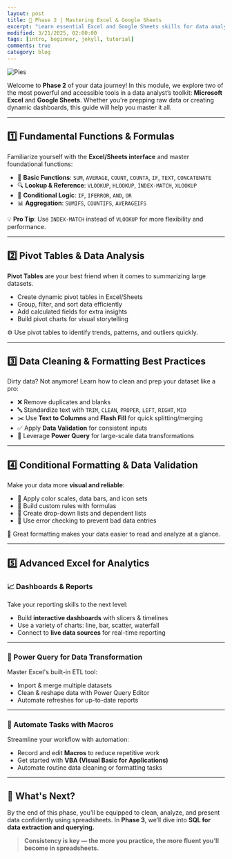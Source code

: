 ```yaml
---
layout: post
title: 🧮 Phase 2 | Mastering Excel & Google Sheets 
excerpt: "Learn essential Excel and Google Sheets skills for data analysis, including formulas, pivot tables, data cleaning, dashboards, and automation."
modified: 3/21/2025, 02:00:00
tags: [intro, beginner, jekyll, tutorial]
comments: true
category: blog
---
```


![Pies](https://morwarid1.github.io/images/EXCEL.png) 

Welcome to **Phase 2** of your data journey! In this module, we explore two of the most powerful and accessible tools in a data analyst’s toolkit: **Microsoft Excel** and **Google Sheets**. Whether you're prepping raw data or creating dynamic dashboards, this guide will help you master it all.

---

## 1️⃣ Fundamental Functions & Formulas

Familiarize yourself with the **Excel/Sheets interface** and master foundational functions:

- 🔢 **Basic Functions**: `SUM`, `AVERAGE`, `COUNT`, `COUNTA`, `IF`, `TEXT`, `CONCATENATE`
- 🔍 **Lookup & Reference**: `VLOOKUP`, `HLOOKUP`, `INDEX-MATCH`, `XLOOKUP`
- 🎯 **Conditional Logic**: `IF`, `IFERROR`, `AND`, `OR`
- 📊 **Aggregation**: `SUMIFS`, `COUNTIFS`, `AVERAGEIFS`

💡 **Pro Tip**: Use `INDEX-MATCH` instead of `VLOOKUP` for more flexibility and performance.

---

## 2️⃣ Pivot Tables & Data Analysis

**Pivot Tables** are your best friend when it comes to summarizing large datasets.

- Create dynamic pivot tables in Excel/Sheets  
- Group, filter, and sort data efficiently  
- Add calculated fields for extra insights  
- Build pivot charts for visual storytelling  

⚙️ Use pivot tables to identify trends, patterns, and outliers quickly.

---

## 3️⃣ Data Cleaning & Formatting Best Practices

Dirty data? Not anymore! Learn how to clean and prep your dataset like a pro:

- ❌ Remove duplicates and blanks  
- 🔤 Standardize text with `TRIM`, `CLEAN`, `PROPER`, `LEFT`, `RIGHT`, `MID`  
- ✂️ Use **Text to Columns** and **Flash Fill** for quick splitting/merging  
- ✅ Apply **Data Validation** for consistent inputs  
- 🧹 Leverage **Power Query** for large-scale data transformations  

---

## 4️⃣ Conditional Formatting & Data Validation

Make your data more **visual and reliable**:

- 🎨 Apply color scales, data bars, and icon sets  
- 🧠 Build custom rules with formulas  
- 🔽 Create drop-down lists and dependent lists  
- 🧯 Use error checking to prevent bad data entries  

🎯 Great formatting makes your data easier to read and analyze at a glance.

---

## 5️⃣ Advanced Excel for Analytics

### 📈 Dashboards & Reports

Take your reporting skills to the next level:

- Build **interactive dashboards** with slicers & timelines  
- Use a variety of charts: line, bar, scatter, waterfall  
- Connect to **live data sources** for real-time reporting  

---

### 🧰 Power Query for Data Transformation

Master Excel's built-in ETL tool:

- Import & merge multiple datasets  
- Clean & reshape data with Power Query Editor  
- Automate refreshes for up-to-date reports  

---

### 🤖 Automate Tasks with Macros

Streamline your workflow with automation:

- Record and edit **Macros** to reduce repetitive work  
- Get started with **VBA (Visual Basic for Applications)**  
- Automate routine data cleaning or formatting tasks  

---

## 🎯 What's Next?

By the end of this phase, you’ll be equipped to clean, analyze, and present data confidently using spreadsheets. In **Phase 3**, we’ll dive into **SQL for data extraction and querying.**

> **Consistency is key — the more you practice, the more fluent you’ll become in spreadsheets.**



